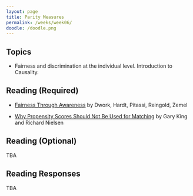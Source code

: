 ```yaml
---
layout: page
title: Parity Measures
permalink: /weeks/week06/
doodle: /doodle.png
---
```


## Topics

* Fairness and discrimination at the individual level. Introduction to Causality.

## Reading (Required)

* [Fairness Through Awareness](https://arxiv.org/abs/1104.3913)
  by Dwork, Hardt, Pitassi, Reingold, Zemel

* [Why Propensity Scores Should Not Be Used for Matching](https://gking.harvard.edu/files/gking/files/pan1900011_rev.pdf)
  by Gary King and Richard Nielsen
  
## Reading (Optional)

TBA

## Reading Responses

TBA
